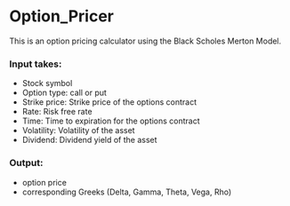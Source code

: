 # Option_Pricer
   This is an option pricing calculator  using the Black Scholes Merton Model.
### Input takes:
- Stock symbol
- Option type: call or put
- Strike price: Strike price of the options contract
- Rate: Risk free rate
- Time: Time to expiration for the options contract
- Volatility: Volatility of the asset
- Dividend: Dividend yield of the asset
### Output:
- option price
- corresponding Greeks (Delta, Gamma, Theta, Vega, Rho)
